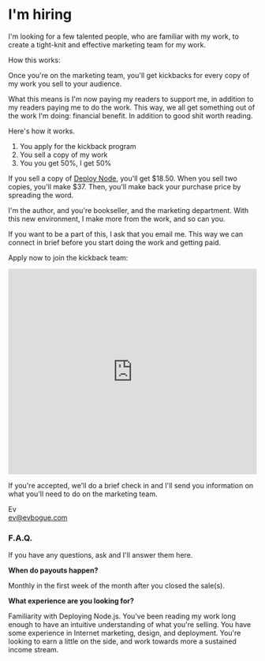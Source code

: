 I'm hiring
=========

I'm looking for a few talented people, who are familiar with my work, to create a tight-knit and effective marketing team for my work.

How this works: 

Once you're on the marketing team, you'll get kickbacks for every copy of my work you sell to your audience.

What this means is I'm now paying my readers to support me, in addition to my readers paying me to do the work. This way, we all get something out of the work I'm doing: financial benefit. In addition to good shit worth reading.

Here's how it works. 

1. You apply for the kickback program
2. You sell a copy of my work
3. You you get 50%, I get 50%

If you sell a copy of [Deploy Node](http://deployno.de), you'll get $18.50. When you sell two copies, you'll make $37. Then, you'll make back your purchase price by spreading the word.

I'm the author, and you're bookseller, and the marketing department. With this new environment, I make more from the work, and so can you.

If you want to be a part of this, I ask that you email me. This way we can connect in brief before you start doing the work and getting paid.

Apply now to join the kickback team:

<iframe height="417" allowTransparency="true" frameborder="0" scrolling="no" style="width:100%;border:none"  src="http://evbogue.wufoo.com/embed/z7x3k7/"><a href="http://evbogue.wufoo.com/forms/z7x3k7/">Fill out my Wufoo form!</a></iframe>

If you're accepted, we'll do a brief check in and I'll send you information on what you'll need to do on the marketing team.

Ev<br />
[ev@evbogue.com](mailto:ev@evbogue.com)

### F.A.Q.

If you have any questions, ask and I'll answer them here.

**When do payouts happen?**

Monthly in the first week of the month after you closed the sale(s).

**What experience are you looking for?**

Familiarity with Deploying Node.js. You've been reading my work long enough to have an intuitive understanding of what you're selling. You have some experience in Internet marketing, design, and deployment. You're looking to earn a little on the side, and work towards more a sustained income stream.